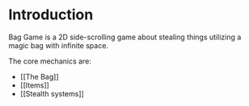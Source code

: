 # Introduction
Bag Game is a 2D side-scrolling game about stealing things utilizing a magic bag with infinite space.

The core mechanics are:
- [[The Bag]]
- [[Items]]
- [[Stealth systems]]